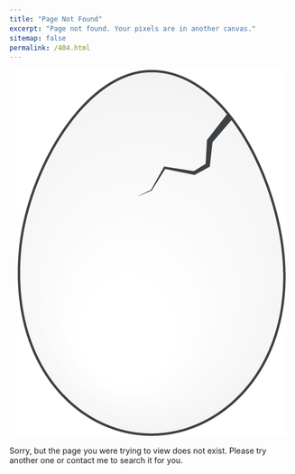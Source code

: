 ```yaml
---
title: "Page Not Found"
excerpt: "Page not found. Your pixels are in another canvas."
sitemap: false
permalink: /404.html
---
```


<p align="center" markdown="1">

<img src="assets/images/ppia_logo_egg.png" alt="Principia">

Sorry, but the page you were trying to view does not exist.
Please try another one or contact me to search it for you.

</p>
